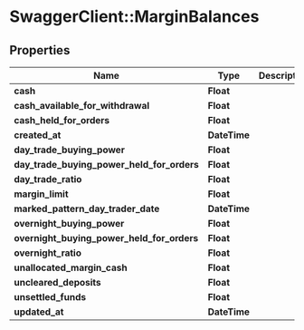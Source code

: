 # SwaggerClient::MarginBalances

## Properties
Name | Type | Description | Notes
------------ | ------------- | ------------- | -------------
**cash** | **Float** |  | [optional] 
**cash_available_for_withdrawal** | **Float** |  | [optional] 
**cash_held_for_orders** | **Float** |  | [optional] 
**created_at** | **DateTime** |  | [optional] 
**day_trade_buying_power** | **Float** |  | [optional] 
**day_trade_buying_power_held_for_orders** | **Float** |  | [optional] 
**day_trade_ratio** | **Float** |  | [optional] 
**margin_limit** | **Float** |  | [optional] 
**marked_pattern_day_trader_date** | **DateTime** |  | [optional] 
**overnight_buying_power** | **Float** |  | [optional] 
**overnight_buying_power_held_for_orders** | **Float** |  | [optional] 
**overnight_ratio** | **Float** |  | [optional] 
**unallocated_margin_cash** | **Float** |  | [optional] 
**uncleared_deposits** | **Float** |  | [optional] 
**unsettled_funds** | **Float** |  | [optional] 
**updated_at** | **DateTime** |  | [optional] 


